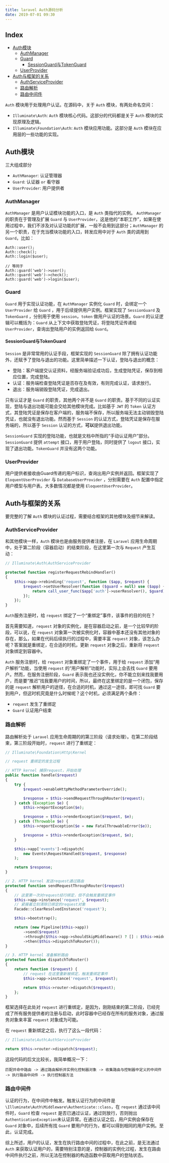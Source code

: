 ```yaml
---
title: laravel Auth源码分析
date: 2019-07-01 09:30
---
```


## Index
 - [Auth模块](#Auth模块)
    - [AuthManager](#AuthManager)
    - [Guard](#Guard)
        - [SessionGuard与TokenGuard](#SessionGuard与TokenGuard)
    - [UserProvider](#UserProvider)
 - [Auth与框架的关系](#Auth与框架的关系)
    - [AuthServiceProvider](#AuthServiceProvider)
    - [路由解析](#路由解析)
    - [路由中间件](#路由中间件)

`Auth` 模块用于处理用户认证。在源码中，关于 `Auth` 模块，有两处命名空间：
 - `Illuminate\Auth`: `Auth` 模块核心代码。这部分的代码都是关于 `Auth` 模块的实现原理及逻辑。
 - `Illuminate\Foundation\Auth`: `Auth` 模块应用功能。这部分是 `Auth` 模块在应用层的一些功能的实现。

## Auth模块
三大组成部分
 - `AuthManager`: 认证管理器
 - `Guard`: 认证器 `or` 看守器
 - `UserProvider`: 用户提供者

### AuthManager
`AuthManager` 是用户认证模块功能的入口，是 `Auth` 类指代的实例。 `AuthManager` 的职责在于管理及扩展 `Guard` 与 `UserProvider`，这是他的“本职工作”，如果在使用过程中，我们不涉及对认证功能的扩展，一般不会用到这部分；`AuthManager` 的另一个职责，在于充当模块功能的入口，转发应用中对于 `Auth` 类的调用到 `Guard`，比如：

```
Auth::user();
Auth::check();
Auth::login($user);

// 等同于
Auth::guard('web')->user();
Auth::guard('web')->check();
Auth::guard('web')->login($user);
```

### Guard
`Guard` 用于实现认证功能，在 `AuthManager` 实例化 `Guard` 时，会绑定一个 `UserProvider` 给 `Guard` ，用于后续提供用户实例。框架实现了 `SessionGuard` 及 `TokenGuard` ，分别用于使用 `session`，`token` 做用户认证的场景。`Guard` 的认证逻辑可以概括为：`Guard` 从上下文中获取登陆凭证，将登陆凭证传递给 `UserProvider`，查询出登陆用户的实例返回给 `Guard`。

#### SessionGuard与TokenGuard
`Session` 是非常常用的认证手段，框架实现的 `SessionGuard` 除了拥有认证功能外，还赋予了登陆与退出的功能。这里简单描述一下认证，登陆与退出的概念：
 - 登陆：客户端提交认证资料，经服务端验证成功后，生成登陆凭证，保存到相应位置，完成登陆。
 - 认证：服务端检查登陆凭证是否存在及有效，有则完成认证，请求放行。
 - 退出：服务端销毁登陆凭证，完成退出。

只有认证才是 `Guard` 的职责，其他两个并不是 `Guard` 的职责。基于不同的认证实现，登陆与退出功能可能会交给其他模块完成。比如基于 `JWT` 的 `Token` 认证方式，其登陆凭证是保存在客户端的，服务端不保存，所以服务端无法主动销毁登陆凭证，也就没有退出功能。然而基于 `Session` 的认证方式，登陆凭证是保存在服务端的，所以基于 `Session` 认证的方式，**可以**提供退出功能。

`SessionGuard` 实现的登陆功能，也就是文档中所指的“手动认证用户”部分。`SessionGuard` 提供 `attempt` 接口，用于用户登陆，同时提供了 `logout` 接口，实现了退出功能。`TokenGuard` 并没有这两个功能。

### UserProvider
用户提供者接收由Guard传递的用户标识，查询出用户实例并返回。框架实现了 `EloquentUserProvider` 与 `DatabaseUserProvider` ，分别需要在 `Auth` 配置中指定用户模型与用户表。大多数情况都是使用 `EloquentUserProvider`。

## Auth与框架的关系
要完整的了解 `Auth` 模块的认证过程，需要结合框架的其他模块及细节来解读。

### AuthServiceProvider
和其他模块一样，`Auth` 模块也是由服务提供者注册，在 `Laravel` 应用生命周期中，处于第二阶段（容器启动）的结束阶段，在这里第一次与 `Request` 产生互动：

```php
// Illuminate\Auth\AuthServiceProvider

protected function registerRequestRebindHandler()
{
    $this->app->rebinding('request', function ($app, $request) {
        $request->setUserResolver(function ($guard = null) use ($app) {
            return call_user_func($app['auth']->userResolver(), $guard);
        });
    });
}
```
`Auth`服务注册时，给 `request` 绑定了一个“重绑定”事件，该事件的目的何在？

首先需要知道，`request` 对象的实例化，是在容器启动之前，是一个比较早的阶段，可以说，在 `request` 对象第一次被实例化时，容器中基本还没有其他对象的存在，那么，如果在代码后续执行的过程中，需要丰富 `request` 对象，该怎么办呢？答案就是重绑定，在合适的时机，更新 `request` 对象之后，重新将 `request` 对象绑定到容器中。

`Auth` 服务注册时，给 `request` 对象重绑定了一个事件，用于给 `request` 添加“用户解析”功能，当使用 `request` 的“用户解析”功能时，实际上会去找 `Guard` 要用户。然而，在服务注册阶段，`Guard` 表示我也还没实例化，你不能立刻来找我要用户，而是要“推迟”找我要用户的时间，所以，最终在这里绑定的是一个闭包，保存的是 `request` 解析用户的途径，在合适的时机，通过这一途径，即可找 `Guard` 要到用户，但这时机究竟是什么时候呢？这个时机，必须满足两个条件：
 - `request` 发生了重绑定
 - `Guard` 认证用户结束

### 路由解析
路由解析处于 `Laravel` 应用生命周期的的第三阶段（请求处理）。在第二阶段结束，第三阶段开始时，`request` 进行了重绑定：

```php
// Illuminate\Foundation\Http\Kernel

// request 重绑定的发生过程

// HTTP kernel 捕获request，开始处理
public function handle($request)
{
    try {
        $request->enableHttpMethodParameterOverride();

        $response = $this->sendRequestThroughRouter($request);
    } catch (Exception $e) {
        $this->reportException($e);

        $response = $this->renderException($request, $e);
    } catch (Throwable $e) {
        $this->reportException($e = new FatalThrowableError($e));

        $response = $this->renderException($request, $e);
    }

    $this->app['events']->dispatch(
        new Events\RequestHandled($request, $response)
    );

    return $response;
}

// 2. HTTP kernel 发送request通过路由
protected function sendRequestThroughRouter($request)
{
    // 这里第一次对request经行绑定，但不会触发重绑定事件
    $this->app->instance('request', $request);
    // 紧接着立刻清除已绑定的request对象
    Facade::clearResolvedInstance('request');

    $this->bootstrap();

    return (new Pipeline($this->app))
        ->send($request)
        ->through($this->app->shouldSkipMiddleware() ? [] : $this->middleware)
        ->then($this->dispatchToRouter());
}

// 3. HTTP kernel 准备解析路由
protected function dispatchToRouter()
{
    return function ($request) {
        // request 在这里重新被绑定，触发重绑定事件
        $this->app->instance('request', $request);

        return $this->router->dispatch($request);
    };
}
```

框架选择在此处对 `request` 进行重绑定，是因为，刚刚结束的第二阶段，已经完成了所有服务提供者的注册与启动，此时容器中已经存在所有的服务对象，通过服务对象来丰富 `request` 对象成为可能。

在 `request` 重新绑定之后，执行了这么一段代码：

```php
// Illuminate\Auth\AuthServiceProvider

return $this->router->dispatch($request);
```

这段代码的后文比较长，我简单概况一下：

```
匹配并命中路由 -> 通过路由解析并实例化控制器对象 -> 收集路由与控制器中定义的中间件 -> 执行路由中间件 -> 执行控制器方法
```

### 路由中间件
认证的行为，在中间件中触发。触发认证行为的中间件是`\Illuminate\Auth\Middleware\Authenticate::class`，在 `request` 通过该中间件时，`Guard` 检查 `request` 是否已通过认证，通过则放行，否则抛出`AuthenticationException`未认证异常。在通过认证之后，用户实例会保存在 `Guard` 对象中，后续所有找 `Guard` 要用户的行为，都可以得到相同的用户实例。至此，认证完成。

综上所述，用户的认证，发生在执行路由中间的过程中，在此之前，是无法通过 `Auth` 来获取认证用户的，需要特别注意的是，控制器的实例化过程，发生在路由中间件执行之前，所以无法在控制器的构造函数中获取用户的登陆状态。
